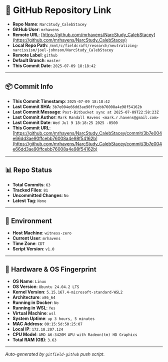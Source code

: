 # 🔗 GitHub Repository Link

- **Repo Name**: `NarcStudy_CalebStacey`
- **GitHub User**: `mrhavens`
- **Remote URL**: [https://github.com/mrhavens/NarcStudy_CalebStacey](https://github.com/mrhavens/NarcStudy_CalebStacey)
- **Local Repo Path**: `/mnt/c/fieldcraft/research/neutralizing-narcissism/joel-johnson/NarcStudy_CalebStacey`
- **Remote Label**: `github`
- **Default Branch**: `master`
- **This Commit Date**: `2025-07-09 18:18:42`

---

## 📦 Commit Info

- **This Commit Timestamp**: `2025-07-09 18:18:42`
- **Last Commit SHA**: `3b7e004e66dd3ae90ffcebb76008a4e98f54162b`
- **Last Commit Message**: `Post-Bitbucket sync at 2025-07-09T22:58:23Z`
- **Last Commit Author**: `Mark Randall Havens <mark.r.havens@gmail.com>`
- **Last Commit Date**: `Wed Jul 9 18:18:25 2025 -0500`
- **This Commit URL**: [https://github.com/mrhavens/NarcStudy_CalebStacey/commit/3b7e004e66dd3ae90ffcebb76008a4e98f54162b](https://github.com/mrhavens/NarcStudy_CalebStacey/commit/3b7e004e66dd3ae90ffcebb76008a4e98f54162b)

---

## 📊 Repo Status

- **Total Commits**: `63`
- **Tracked Files**: `81`
- **Uncommitted Changes**: `No`
- **Latest Tag**: `None`

---

## 🧭 Environment

- **Host Machine**: `witness-zero`
- **Current User**: `mrhavens`
- **Time Zone**: `CDT`
- **Script Version**: `v1.0`

---

## 🧬 Hardware & OS Fingerprint

- **OS Name**: `Linux`
- **OS Version**: `Ubuntu 24.04.2 LTS`
- **Kernel Version**: `5.15.167.4-microsoft-standard-WSL2`
- **Architecture**: `x86_64`
- **Running in Docker**: `No`
- **Running in WSL**: `Yes`
- **Virtual Machine**: `wsl`
- **System Uptime**: `up 3 hours, 5 minutes`
- **MAC Address**: `00:15:5d:50:25:07`
- **Local IP**: `172.18.207.124`
- **CPU Model**: `AMD A6-3420M APU with Radeon(tm) HD Graphics`
- **Total RAM (GB)**: `3.63`

---

_Auto-generated by `gitfield-github` push script._
